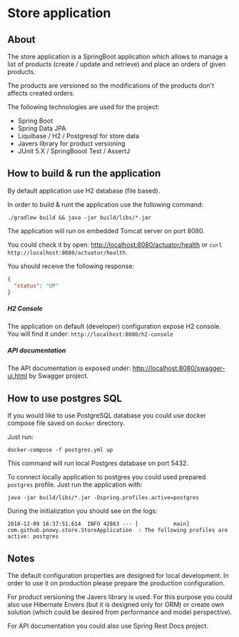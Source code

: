 # Store application

## About

The store application is a SpringBoot application which allows to manage a list of products (create / update and retrieve)
and place an orders of given products.

The products are versioned so the modifications of the products don't affects created orders.

The following technologies are used for the project:
    
- Spring Boot
- Spring Data JPA
- Liquibase / H2 / Postgresql for store data
- Javers library for product versioning
- JUnit 5.X / SpringBooot Test / AssertJ

## How to build & run the application

By default application use H2 database (file based).

In order to build & runt the application use the following command:
 
`./gradlew build && java -jar build/libs/*.jar`

The application will run on embedded Tomcat server on port 8080.

You could check it by open: [http://localhost:8080/actuator/health](http://localhost:8080/actuator/health) or `curl http://localhost:8080/actuator/health`.

You should receive the following response:

```json
{
  "status": "UP"
}
```

##### H2 Console

The application on default (developer) configuration expose H2 console. You will find it under: `http://localhost:8080/h2-console`

##### API documentation

The API documentation is exposed under: [http://localhost:8080/swagger-ui.html](http://localhost:8080/swagger-ui.html) by Swagger project.

## How to use postgres SQL

If you would like to use PostgreSQL database you could use docker compose file saved on `docker` directory.

Just run:

`docker-compose -f postgres.yml up`

This command will run local Postgres database on port 5432.

To connect locally application to postgres you could used prepared `postgres` profile. Just run the application with:

`java -jar build/libs/*.jar -Dspring.profiles.active=postgres` 

During the initialization you should see on the logs:

```text
2018-12-09 16:37:51.614  INFO 42863 --- [           main] com.github.pnowy.store.StoreApplication  : The following profiles are active: postgres
```

## Notes

The default configuration properties are designed for local development. 
In order to use it on production please prepare the production configuration.

For product versioning the Javers library is used. For this purpose you could also use Hibernate Envers (but it is designed 
only for ORM) or create own solution (which could be desired from performance and model perspective).

For API documentation you could also use Spring Rest Docs project.
